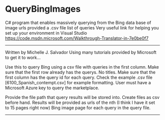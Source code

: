 # QueryBingImages
C# program that enables massively querying from the Bing data base of image urls provided a .csv file list of queries
Very useful link for helping you set up your environment in Visual Studio https://code.msdn.microsoft.com/Walkthrough-Translator-in-7e0be0f7

**************************
Written by Michelle J. Salvador
Using many tutorials provided by Microsoft to get it to work...

Use this to query Bing using a csv file with queries in  the first column.
Make sure that the first row already has the querys. No titles.
Make sure that the first column has the query id for each query.
Check the example .csv file [6100_Spanish_contempt.csv] for example formatting.
User must have a Microsoft Azure key to query the marketplace. 

Provide the file path that query results will be stored into. 
Create files as csv before hand.
Results will be provided as urls of the nth (I think I have it set to 15 pages right now) Bing image page for each query in the query file.
***************************

